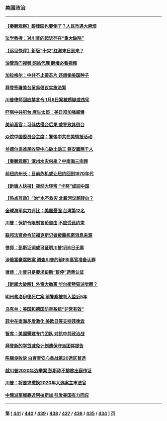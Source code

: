### 美国政治
---
#### [【秦鹏观察】碧桂园也要倒了？人民币遇大麻烦](../../pages/ncid1078159/n14050406.md?08090845) 
#### [法学教授：对川普的起诉存在“重大缺陷”](../../pages/ncid1078159/n14050382.md?08090845) 
#### [【远见快评】新版“十灾”红潮末日到来？](../../pages/ncid1078159/n14050298.md?08090845) 
#### [油管热门视频 网站代理 翻墙必看视频](http://138.2.39.72:81/youtube.html?epic-marker?08090845)
#### [加拉格尔：中共不止要芯片 还想偷美国种子](../../pages/ncid1078159/n14050367.md?08090845) 
#### [拜登签署美台贸易倡议实施法案](../../pages/ncid1078159/n14050310.md?08090845) 
#### [川普律师回应禁言令 1月6日案被质疑或违宪](../../pages/ncid1078159/n14050332.md?08090845) 
#### [吓阻中共犯台 麻生太郎：美日须加强威慑](../../pages/ncid1078159/n14050269.md?08090845) 
#### [美前高官：习低估侵台后果 或导致其倒台](../../pages/ncid1078159/n14050263.md?08090845) 
#### [众院中国委员会主席：警惕中共在美情报活动](../../pages/ncid1078159/n14049703.md?08090845) 
#### [兰德尔岛难民收容中心破土动工 将安置两千人](../../pages/ncid1078159/n14049906.md?08090845) 
#### [【秦鹏观察】涿州水灾何来？中南海三宗罪](../../pages/ncid1078159/n14049751.md?08090845) 
#### [前纽约州长：目前危机或让纽约回到1970年代](../../pages/ncid1078159/n14049904.md?08090845) 
#### [【新唐人快报】突然大转弯 “卡努”或回中国](../../pages/ncid1078159/n14049736.md?08090845) 
#### [【热点互动】“治”水不救灾 北戴河议题转向？](../../pages/ncid1078159/n14049721.md?08090845) 
#### [全球海军实力评比：美国最强 台湾第12名](../../pages/ncid1078159/n14049602.md?08090845) 
#### [川普：保护令限制言论自由 不应受此约束](../../pages/ncid1078159/n14049671.md?08090845) 
#### [联邦法官命令前福克斯记者披露机密消息来源](../../pages/ncid1078159/n14049682.md?08090845) 
#### [律师：彭斯证词或可证明川普1月6日无辜](../../pages/ncid1078159/n14049674.md?08090845) 
#### [涉俄富豪腐败案 调查川普的前FBI高官准备认罪](../../pages/ncid1078159/n14049676.md?08090845) 
#### [律师：川普只是要求彭斯“暂停”选票认证](../../pages/ncid1078159/n14049667.md?08090845) 
#### [【新闻大破解】外资大撤离 华尔街熊猫派觉醒？](../../pages/ncid1078159/n14049572.md?08090845) 
#### [明州弗洛伊德死亡案 前警察被判入监近5年](../../pages/ncid1078159/n14049662.md?08090845) 
#### [乌克兰：美国和德国防空系统“非常有效”](../../pages/ncid1078159/n14049592.md?08090845) 
#### [菲中在南海矛盾激化 美欧日等支持菲律宾](../../pages/ncid1078159/n14049508.md?08090845) 
#### [智库：美国需建专门团队 对抗中共政治战](../../pages/ncid1078159/n14049455.md?08090845) 
#### [拜登新的学贷减免计划遭保守派团体提告](../../pages/ncid1078159/n14049203.md?08090845) 
#### [陈锦良败诉 白育青安心备战第20选区普选](../../pages/ncid1078159/n14048839.md?08090845) 
#### [就川普2020年选举案 彭斯称不排除出庭作证](../../pages/ncid1078159/n14049118.md?08090845) 
#### [川普：将要求撤换2020年大选案主审法官](../../pages/ncid1078159/n14049114.md?08090845) 
#### [中俄派军舰靠近阿拉斯加 引发美国有力回应](../../pages/ncid1078159/n14049094.md?08090845) 

---
#### 第 [ [441](./441.md?08090845) / [440](./440.md?08090845) / [439](./439.md?08090845) / [438](./438.md?08090845) / [437](./437.md?08090845) / [436](./436.md?08090845) / [435](./435.md?08090845) / [434](./434.md?08090845) ] 页
